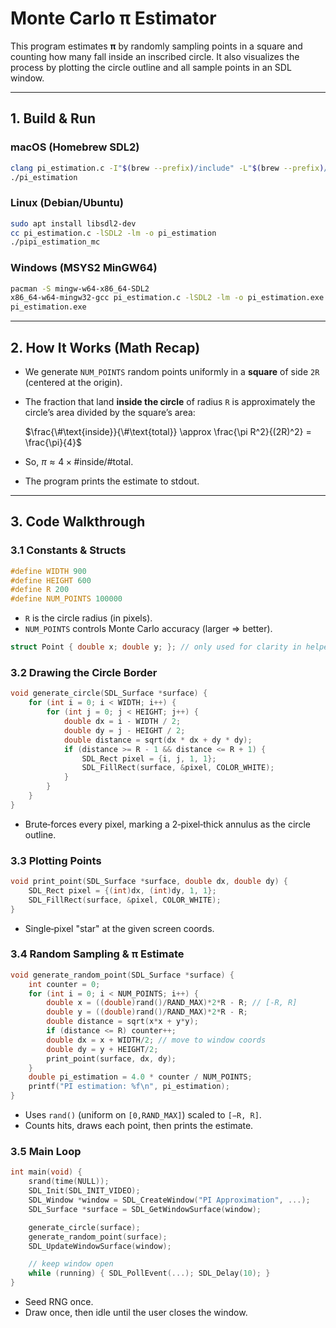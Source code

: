 # Monte Carlo π Estimator

This program estimates **π** by randomly sampling points in a square and counting how many fall inside an inscribed circle. It also visualizes the process by plotting the circle outline and all sample points in an SDL window.

---

## 1. Build & Run

### macOS (Homebrew SDL2)

```bash
clang pi_estimation.c -I"$(brew --prefix)/include" -L"$(brew --prefix)/lib" -lSDL2 -lm -o pi_estimation
./pi_estimation
```

### Linux (Debian/Ubuntu)

```bash
sudo apt install libsdl2-dev
cc pi_estimation.c -lSDL2 -lm -o pi_estimation
./pipi_estimation_mc
```

### Windows (MSYS2 MinGW64)

```bash
pacman -S mingw-w64-x86_64-SDL2
x86_64-w64-mingw32-gcc pi_estimation.c -lSDL2 -lm -o pi_estimation.exe
pi_estimation.exe
```

---

## 2. How It Works (Math Recap)

* We generate `NUM_POINTS` random points uniformly in a **square** of side `2R` (centered at the origin).

* The fraction that land **inside the circle** of radius `R` is approximately the circle’s area divided by the square’s area:

  $\frac{\#\text{inside}}{\#\text{total}} \approx \frac{\pi R^2}{(2R)^2} = \frac{\pi}{4}$

* So, $\pi \approx 4 \times \#\text{inside} / \#\text{total}$.

* The program prints the estimate to stdout.

---

## 3. Code Walkthrough

### 3.1 Constants & Structs

```c
#define WIDTH 900
#define HEIGHT 600
#define R 200
#define NUM_POINTS 100000
```

* `R` is the circle radius (in pixels).
* `NUM_POINTS` controls Monte Carlo accuracy (larger ⇒ better).

```c
struct Point { double x; double y; }; // only used for clarity in helpers
```

### 3.2 Drawing the Circle Border

```c
void generate_circle(SDL_Surface *surface) {
    for (int i = 0; i < WIDTH; i++) {
        for (int j = 0; j < HEIGHT; j++) {
            double dx = i - WIDTH / 2;
            double dy = j - HEIGHT / 2;
            double distance = sqrt(dx * dx + dy * dy);
            if (distance >= R - 1 && distance <= R + 1) {
                SDL_Rect pixel = {i, j, 1, 1};
                SDL_FillRect(surface, &pixel, COLOR_WHITE);
            }
        }
    }
}
```

* Brute‑forces every pixel, marking a 2‑pixel‑thick annulus as the circle outline.

### 3.3 Plotting Points

```c
void print_point(SDL_Surface *surface, double dx, double dy) {
    SDL_Rect pixel = {(int)dx, (int)dy, 1, 1};
    SDL_FillRect(surface, &pixel, COLOR_WHITE);
}
```

* Single‑pixel "star" at the given screen coords.

### 3.4 Random Sampling & π Estimate

```c
void generate_random_point(SDL_Surface *surface) {
    int counter = 0;
    for (int i = 0; i < NUM_POINTS; i++) {
        double x = ((double)rand()/RAND_MAX)*2*R - R; // [-R, R]
        double y = ((double)rand()/RAND_MAX)*2*R - R;
        double distance = sqrt(x*x + y*y);
        if (distance <= R) counter++;
        double dx = x + WIDTH/2; // move to window coords
        double dy = y + HEIGHT/2;
        print_point(surface, dx, dy);
    }
    double pi_estimation = 4.0 * counter / NUM_POINTS;
    printf("PI estimation: %f\n", pi_estimation);
}
```

* Uses `rand()` (uniform on `[0,RAND_MAX]`) scaled to `[−R, R]`.
* Counts hits, draws each point, then prints the estimate.

### 3.5 Main Loop

```c
int main(void) {
    srand(time(NULL));
    SDL_Init(SDL_INIT_VIDEO);
    SDL_Window *window = SDL_CreateWindow("PI Approximation", ...);
    SDL_Surface *surface = SDL_GetWindowSurface(window);

    generate_circle(surface);
    generate_random_point(surface);
    SDL_UpdateWindowSurface(window);

    // keep window open
    while (running) { SDL_PollEvent(...); SDL_Delay(10); }
}
```

* Seed RNG once.
* Draw once, then idle until the user closes the window.